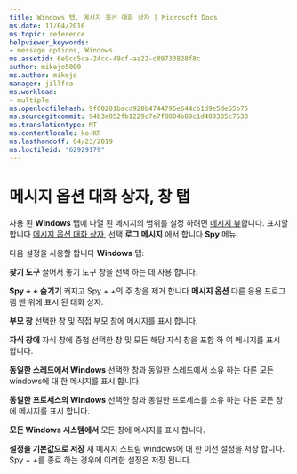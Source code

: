 ```yaml
---
title: Windows 탭, 메시지 옵션 대화 상자 | Microsoft Docs
ms.date: 11/04/2016
ms.topic: reference
helpviewer_keywords:
- message options, Windows
ms.assetid: 6e9cc5ca-24cc-49cf-aa22-c89733828f8c
author: mikejo5000
ms.author: mikejo
manager: jillfra
ms.workload:
- multiple
ms.openlocfilehash: 9f60201bacd928b4744795e644cb1d9e5de55b75
ms.sourcegitcommit: 94b3a052fb1229c7e7f8804b09c1d403385c7630
ms.translationtype: MT
ms.contentlocale: ko-KR
ms.lasthandoff: 04/23/2019
ms.locfileid: "62929179"
---
```

# <a name="windows-tab-message-options-dialog-box"></a>메시지 옵션 대화 상자, 창 탭
사용 된 **Windows** 탭에 나열 된 메시지의 범위를 설정 하려면 [메시지 뷰](../debugger/messages-view.md)합니다. 표시할 합니다 [메시지 옵션 대화 상자](../debugger/message-options-dialog-box.md), 선택 **로그 메시지** 에서 합니다 **Spy** 메뉴.

 다음 설정을 사용할 합니다 **Windows** 탭:

 **찾기 도구** 끌어서 놓기 도구 창을 선택 하는 데 사용 합니다.

 **Spy + + 숨기기** 커지고 Spy + +의 주 창을 제거 합니다 **메시지 옵션** 다른 응용 프로그램 맨 위에 표시 된 대화 상자.

 **부모 창** 선택한 창 및 직접 부모 창에 메시지를 표시 합니다.

 **자식 창에** 자식 창에 중첩 선택한 창 및 모든 해당 자식 창을 포함 하 여 메시지를 표시 합니다.

 **동일한 스레드에서 Windows** 선택한 창과 동일한 스레드에서 소유 하는 다른 모든 windows에 대 한 메시지를 표시 합니다.

 **동일한 프로세스의 Windows** 선택한 창과 동일한 프로세스를 소유 하는 다른 모든 창에 메시지를 표시 합니다.

 **모든 Windows 시스템에서** 모든 창에 메시지를 표시 합니다.

 **설정을 기본값으로 저장** 새 메시지 스트림 windows에 대 한 이전 설정을 저장 합니다. Spy + +를 종료 하는 경우에 이러한 설정은 저장 됩니다.